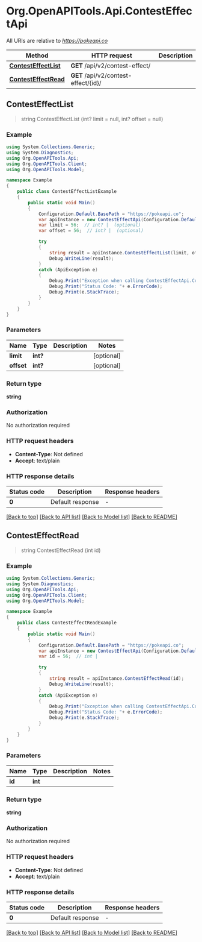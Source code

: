 # Org.OpenAPITools.Api.ContestEffectApi

All URIs are relative to *https://pokeapi.co*

Method | HTTP request | Description
------------- | ------------- | -------------
[**ContestEffectList**](ContestEffectApi.md#contesteffectlist) | **GET** /api/v2/contest-effect/ | 
[**ContestEffectRead**](ContestEffectApi.md#contesteffectread) | **GET** /api/v2/contest-effect/{id}/ | 



## ContestEffectList

> string ContestEffectList (int? limit = null, int? offset = null)



### Example

```csharp
using System.Collections.Generic;
using System.Diagnostics;
using Org.OpenAPITools.Api;
using Org.OpenAPITools.Client;
using Org.OpenAPITools.Model;

namespace Example
{
    public class ContestEffectListExample
    {
        public static void Main()
        {
            Configuration.Default.BasePath = "https://pokeapi.co";
            var apiInstance = new ContestEffectApi(Configuration.Default);
            var limit = 56;  // int? |  (optional) 
            var offset = 56;  // int? |  (optional) 

            try
            {
                string result = apiInstance.ContestEffectList(limit, offset);
                Debug.WriteLine(result);
            }
            catch (ApiException e)
            {
                Debug.Print("Exception when calling ContestEffectApi.ContestEffectList: " + e.Message );
                Debug.Print("Status Code: "+ e.ErrorCode);
                Debug.Print(e.StackTrace);
            }
        }
    }
}
```

### Parameters


Name | Type | Description  | Notes
------------- | ------------- | ------------- | -------------
 **limit** | **int?**|  | [optional] 
 **offset** | **int?**|  | [optional] 

### Return type

**string**

### Authorization

No authorization required

### HTTP request headers

- **Content-Type**: Not defined
- **Accept**: text/plain


### HTTP response details
| Status code | Description | Response headers |
|-------------|-------------|------------------|
| **0** | Default response |  -  |

[[Back to top]](#)
[[Back to API list]](../README.md#documentation-for-api-endpoints)
[[Back to Model list]](../README.md#documentation-for-models)
[[Back to README]](../README.md)


## ContestEffectRead

> string ContestEffectRead (int id)



### Example

```csharp
using System.Collections.Generic;
using System.Diagnostics;
using Org.OpenAPITools.Api;
using Org.OpenAPITools.Client;
using Org.OpenAPITools.Model;

namespace Example
{
    public class ContestEffectReadExample
    {
        public static void Main()
        {
            Configuration.Default.BasePath = "https://pokeapi.co";
            var apiInstance = new ContestEffectApi(Configuration.Default);
            var id = 56;  // int | 

            try
            {
                string result = apiInstance.ContestEffectRead(id);
                Debug.WriteLine(result);
            }
            catch (ApiException e)
            {
                Debug.Print("Exception when calling ContestEffectApi.ContestEffectRead: " + e.Message );
                Debug.Print("Status Code: "+ e.ErrorCode);
                Debug.Print(e.StackTrace);
            }
        }
    }
}
```

### Parameters


Name | Type | Description  | Notes
------------- | ------------- | ------------- | -------------
 **id** | **int**|  | 

### Return type

**string**

### Authorization

No authorization required

### HTTP request headers

- **Content-Type**: Not defined
- **Accept**: text/plain


### HTTP response details
| Status code | Description | Response headers |
|-------------|-------------|------------------|
| **0** | Default response |  -  |

[[Back to top]](#)
[[Back to API list]](../README.md#documentation-for-api-endpoints)
[[Back to Model list]](../README.md#documentation-for-models)
[[Back to README]](../README.md)

